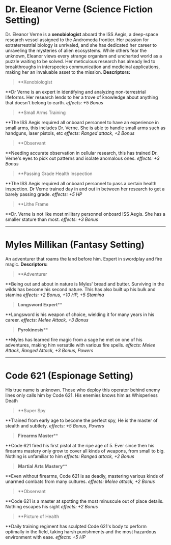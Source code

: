 # **Dr. Eleanor Verne (Science Fiction Setting)**
Dr. Eleanor Verne is a **xenobiologist** aboard the ISS Aegis, a deep-space research vessel assigned to the Andromeda frontier. Her passion for extraterrestrial biology is unrivaled, and she has dedicated her career to unraveling the mysteries of alien ecosystems. While others fear the unknown, Eleanor views every strange organism and uncharted world as a puzzle waiting to be solved. Her meticulous research has already led to breakthroughs in interspecies communication and medicinal applications, making her an invaluable asset to the mission.
**Descriptors:**
> **Xenobiologist

**Dr Verne is an expert in identifying and analyzing non-terrestrial lifeforms. Her research lends to her a trove of knowledge about anything that doesn't belong to earth.
_effects: +5 Bonus_
> **Small Arms Training

**The ISS Aegis required all onboard personnel to have an experience in small arms, this includes Dr. Verne. She is able to handle small arms such as handguns, laser pistols, etc
_effects: Ranged attack, +2 Bonus_
> **Observant

**Needing accurate observation in cellular research, this has trained Dr. Verne's eyes to pick out patterns and isolate anomalous ones.
_effects: +3 Bonus_
> **Passing Grade Health Inspection

**The ISS Aegis required all onboard personnel to pass a certain health inspection. Dr Verne trained day in and out in between her research to get a barely passing grade.
_effects: +5 HP_
> **Lithe Frame

**Dr. Verne is not like most military personnel onboard ISS Aegis. She has a smaller stature than most.
_effects: +3 Bonus_

---

# Myles Millikan (Fantasy Setting)
An adventurer that roams the land before him. Expert in swordplay and fire magic.
**Descriptors:**
> **Adventurer

**Being out and about in nature is Myles' bread and butter. Surviving in the wilds has become his second nature. This has also built up his bulk and stamina
_effects: +2 Bonus, +10 HP, +5 Stamina_
> **Longsword Expert****

**Longsword is his weapon of choice, wielding it for many years in his career.
_effects: Melee Attack, +3 Bonus_
> **Pyrokinesis****

**Myles has learned fire magic from a sage he met on one of his adventures, making him versatile with various fire spells.
_effects: Melee Attack, Ranged Attack, +3 Bonus, Powers_

---

# Code 621 (Espionage Setting)
His true name is unknown. Those who deploy this operator behind enemy lines only calls him by Code 621. His enemies knows him as Whisperless Death
> **Super Spy

**Trained from early age to become the perfect spy, He is the master of stealth and subtlety.
_effects: +5 Bonus, Powers_
> **Firearms Master****

**Code 621 fired his first pistol at the ripe age of 5. Ever since then his firearms mastery only grow to cover all kinds of weapons, from small to big. Nothing is unfamiliar to him
_effects: Ranged attack, +2 Bonus_
> **Martial Arts Mastery****

**Even without firearms, Code 621 is as deadly, mastering various kinds of unarmed combats from many cultures.
_effects: Melee attack, +2 Bonus_
> **Observant

**Code 621 is a master at spotting the most minuscule out of place details. Nothing escapes his sight
_effects: +2 Bonus_
> **Picture of Health

**Daily training regiment has sculpted Code 621's body to perform optimally in the field, taking harsh punishments and the most hazardous environment with ease.
_effects: +5 HP_

